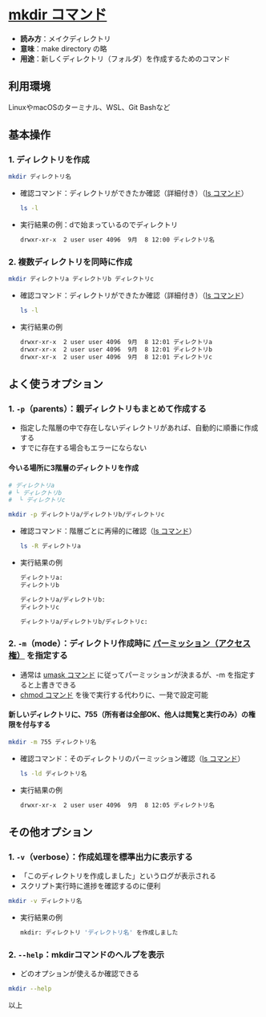 # [mkdir コマンド](mkdir.md)

- **読み方**：メイクディレクトリ
- **意味**：make directory の略
- **用途**：新しくディレクトリ（フォルダ）を作成するためのコマンド

## 利用環境

LinuxやmacOSのターミナル、WSL、Git Bashなど

## 基本操作

### 1. ディレクトリを作成

  ```bash
  mkdir ディレクトリ名
  ```

- 確認コマンド：ディレクトリができたか確認（詳細付き）（[ls コマンド](ls.md)）

  ```bash
  ls -l
  ```

- 実行結果の例：dで始まっているのでディレクトリ

  ```bash
  drwxr-xr-x  2 user user 4096  9月  8 12:00 ディレクトリ名
  ```

### 2. 複数ディレクトリを同時に作成

```bash
mkdir ディレクトリa ディレクトリb ディレクトリc
```

- 確認コマンド：ディレクトリができたか確認（詳細付き）（[ls コマンド](ls.md)）

  ```bash
  ls -l
  ```

- 実行結果の例

  ```bash
  drwxr-xr-x  2 user user 4096  9月  8 12:01 ディレクトリa
  drwxr-xr-x  2 user user 4096  9月  8 12:01 ディレクトリb
  drwxr-xr-x  2 user user 4096  9月  8 12:01 ディレクトリc
  ```

## よく使うオプション

### 1. `-p`（parents）：親ディレクトリもまとめて作成する

- 指定した階層の中で存在しないディレクトリがあれば、自動的に順番に作成する
- すでに存在する場合もエラーにならない

#### 今いる場所に3階層のディレクトリを作成

```bash
# ディレクトリa
# └ ディレクトリb
#  └ ディレクトリc
```

```bash
mkdir -p ディレクトリa/ディレクトリb/ディレクトリc
```

- 確認コマンド：階層ごとに再帰的に確認（[ls コマンド](ls.md)）

  ```bash
  ls -R ディレクトリa
  ```

- 実行結果の例

  ```bash
  ディレクトリa:
  ディレクトリb
  
  ディレクトリa/ディレクトリb:
  ディレクトリc
  
  ディレクトリa/ディレクトリb/ディレクトリc:
  ```

### 2. `-m`（mode）：ディレクトリ作成時に [パーミッション（アクセス権）](permission.md) を指定する

- 通常は [umask コマンド](umask.md) に従ってパーミッションが決まるが、-m を指定すると上書きできる
- [chmod コマンド](chmod.md) を後で実行する代わりに、一発で設定可能

#### 新しいディレクトリに、755（所有者は全部OK、他人は閲覧と実行のみ）の権限を付与する

```bash
mkdir -m 755 ディレクトリ名
```

- 確認コマンド：そのディレクトリのパーミッション確認（[ls コマンド](ls.md)）

  ```bash
  ls -ld ディレクトリ名
  ```

- 実行結果の例

  ```bash
  drwxr-xr-x  2 user user 4096  9月  8 12:05 ディレクトリ名
  ```

## その他オプション

### 1. `-v`（verbose）：作成処理を標準出力に表示する

- 「このディレクトリを作成しました」というログが表示される
- スクリプト実行時に進捗を確認するのに便利

```bash
mkdir -v ディレクトリ名
```

- 実行結果の例

  ```bash
  mkdir: ディレクトリ 'ディレクトリ名' を作成しました
  ```

### 2. `--help`：mkdirコマンドのヘルプを表示

- どのオプションが使えるか確認できる

```bash
mkdir --help
```

以上


